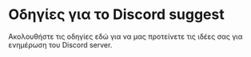 # Οδηγίες για το Discord suggest
Ακολουθήστε τις οδηγίες εδώ για να μας προτείνετε τις ιδέες σας για ενημέρωση του Discord server.
